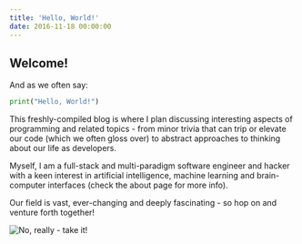 ```yaml
---
title: 'Hello, World!'
date: 2016-11-18 00:00:00
---
```


## Welcome!

And as we often say:

``` python
print("Hello, World!")
```

This freshly-compiled blog is where I plan discussing interesting aspects of programming and related topics - from minor trivia that can trip or elevate our code (which we often gloss over) to abstract approaches to thinking about our life as developers.

Myself, I am a full-stack and multi-paradigm software engineer and hacker with a keen interest in artificial intelligence, machine learning and brain-computer interfaces (check the about page for more info).

Our field is vast, ever-changing and deeply fascinating - so hop on and venture forth together!

![No, really - take it!](https://tctechcrunch2011.files.wordpress.com/2014/01/83-image-2.jpg)

